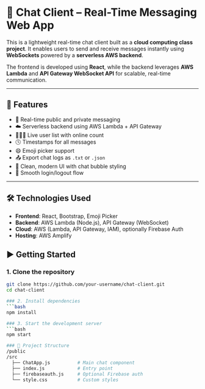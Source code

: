 # 💬 Chat Client – Real-Time Messaging Web App

This is a lightweight real-time chat client built as a **cloud computing class project**. It enables users to send and receive messages instantly using **WebSockets** powered by a **serverless AWS backend**.

The frontend is developed using **React**, while the backend leverages **AWS Lambda** and **API Gateway WebSocket API** for scalable, real-time communication.

---

## 🚀 Features

- 🔄 Real-time public and private messaging  
- ☁️ Serverless backend using AWS Lambda + API Gateway  
- 🧑‍🤝‍🧑 Live user list with online count  
- 🕓 Timestamps for all messages  
- 😄 Emoji picker support  
- 📤 Export chat logs as `.txt` or `.json`  
- 🧼 Clean, modern UI with chat bubble styling  
- 🔐 Smooth login/logout flow  

---

## 🛠️ Technologies Used

- **Frontend**: React, Bootstrap, Emoji Picker  
- **Backend**: AWS Lambda (Node.js), API Gateway (WebSocket)  
- **Cloud**: AWS (Lambda, API Gateway, IAM), optionally Firebase Auth  
- **Hosting**: AWS Amplify


## ▶️ Getting Started

### 1. Clone the repository

```bash
git clone https://github.com/your-username/chat-client.git
cd chat-client

### 2. Install dependencies
```bash
npm install

### 3. Start the development server
```bash
npm start

### 📂 Project Structure
/public
/src
  ├── ChatApp.js          # Main chat component
  ├── index.js            # Entry point
  ├── firebaseauth.js     # Optional Firebase auth
  └── style.css           # Custom styles

